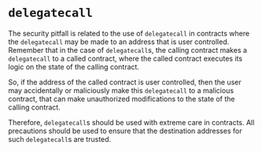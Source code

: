 # `delegatecall`

The security pitfall is related to the use of `delegatecall` in contracts where the `delegatecall` may be made to an address that is user controlled. Remember that in the case of `delegatecall`s, the calling contract makes a `delegatecall` to a called contract, where the called contract executes its logic on the state of the calling contract.

So, if the address of the called contract is user controlled, then the user may accidentally or maliciously make this `delegatecall` to a malicious contract, that can make unauthorized modifications to the state of the calling contract.

Therefore, `delegatecall`s should be used with extreme care in contracts. All precautions should be used to ensure that the destination addresses for such `delegatecall`s are trusted.